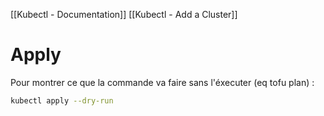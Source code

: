 [[Kubectl - Documentation]]
[[Kubectl - Add a Cluster]]
# Apply

Pour montrer ce que la commande va faire sans l'éxecuter (eq tofu plan) :

``` sh
kubectl apply --dry-run
```